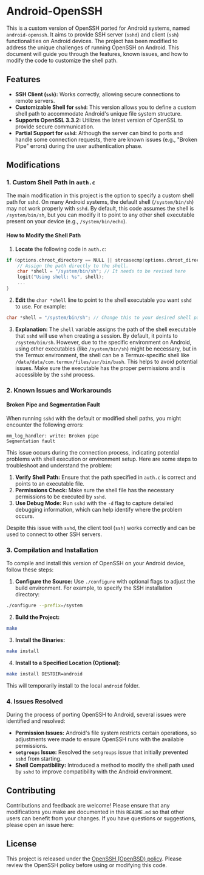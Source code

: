 # Android-OpenSSH

This is a custom version of OpenSSH ported for Android systems, named `android-openssh`. It aims to provide SSH server (`sshd`) and client (`ssh`) functionalities on Android devices. The project has been modified to address the unique challenges of running OpenSSH on Android. This document will guide you through the features, known issues, and how to modify the code to customize the shell path.

## Features

- **SSH Client (`ssh`):** Works correctly, allowing secure connections to remote servers.
- **Customizable Shell for `sshd`:** This version allows you to define a custom shell path to accommodate Android's unique file system structure.
- **Supports OpenSSL 3.3.2:** Utilizes the latest version of OpenSSL to provide secure communication.
- **Partial Support for `sshd`:** Although the server can bind to ports and handle some connection requests, there are known issues (e.g., "Broken Pipe" errors) during the user authentication phase.

## Modifications

### 1. Custom Shell Path in `auth.c`

The main modification in this project is the option to specify a custom shell path for `sshd`. On many Android systems, the default shell (`/system/bin/sh`) may not work properly with `sshd`. By default, this code assumes the shell is `/system/bin/sh`, but you can modify it to point to any other shell executable present on your device (e.g., `/system/bin/echo`).

#### How to Modify the Shell Path

1. **Locate** the following code in `auth.c`:

```c
if (options.chroot_directory == NULL || strcasecmp(options.chroot_directory, "none") == 0) {
    // Assign the path directly to the shell.
    char *shell = "/system/bin/sh"; // It needs to be revised here
    logit("Using shell: %s", shell);
    ...
}
```

2. **Edit** the `char *shell` line to point to the shell executable you want `sshd` to use. For example:

```c
char *shell = "/system/bin/sh"; // Change this to your desired shell path
```

3. **Explanation:** The `shell` variable assigns the path of the shell executable that `sshd` will use when creating a session. By default, it points to `/system/bin/sh`. However, due to the specific environment on Android, using other executables (like `/system/bin/sh`) might be necessary, but in the Termux environment, the shell can be a Termux-specific shell like `/data/data/com.termux/files/usr/bin/bash`. This helps to avoid potential issues. Make sure the executable has the proper permissions and is accessible by the `sshd` process.

### 2. Known Issues and Workarounds

#### Broken Pipe and Segmentation Fault

When running `sshd` with the default or modified shell paths, you might encounter the following errors:

```
mm_log_handler: write: Broken pipe
Segmentation fault
```

This issue occurs during the connection process, indicating potential problems with shell execution or environment setup. Here are some steps to troubleshoot and understand the problem:

1. **Verify Shell Path:** Ensure that the path specified in `auth.c` is correct and points to an executable file.
2. **Permissions Check:** Make sure the shell file has the necessary permissions to be executed by `sshd`.
3. **Use Debug Mode:** Run `sshd` with the `-d` flag to capture detailed debugging information, which can help identify where the problem occurs.

Despite this issue with `sshd`, the client tool (`ssh`) works correctly and can be used to connect to other SSH servers.

### 3. Compilation and Installation

To compile and install this version of OpenSSH on your Android device, follow these steps:

1. **Configure the Source:** Use `./configure` with optional flags to adjust the build environment. For example, to specify the SSH installation directory:

```sh
./configure --prefix=/system
```

2. **Build the Project:**

```sh
make
```

3. **Install the Binaries:**

```sh
make install
```

4. **Install to a Specified Location (Optional):**

```sh
make install DESTDIR=android
```

This will temporarily install to the local `android` folder.

### 4. Issues Resolved

During the process of porting OpenSSH to Android, several issues were identified and resolved:

- **Permission Issues:** Android's file system restricts certain operations, so adjustments were made to ensure OpenSSH runs with the available permissions.
- **`setgroups` Issue:** Resolved the `setgroups` issue that initially prevented `sshd` from starting.
- **Shell Compatibility:** Introduced a method to modify the shell path used by `sshd` to improve compatibility with the Android environment.

## Contributing

Contributions and feedback are welcome! Please ensure that any modifications you make are documented in this `README.md` so that other users can benefit from your changes. If you have questions or suggestions, please open an issue here:

## License

This project is released under the [OpenSSH (OpenBSD) policy](). Please review the OpenSSH policy before using or modifying this code.